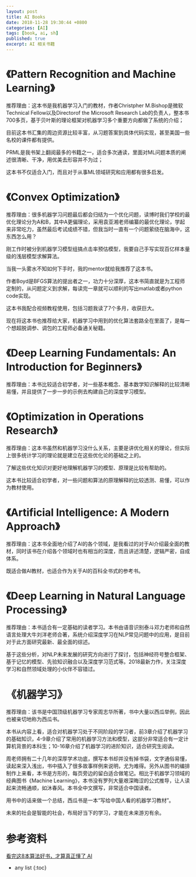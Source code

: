 ```yaml
---
layout: post
title: AI Books
date: 2018-11-28 19:30:44 +0800
categories: [AI]
tags: [book, ai, sh]
published: true
excerpt: AI 相关书籍
---
```


# 《Pattern Recognition and Machine Learning》

推荐理由：这本书是我机器学习入门的教材，作者Christpher M.Bishop是微软Technical Fellow以及Directorof the Microsoft Research Lab的负责人，整本书700多页，基于贝叶斯的理论框架对机器学习多个重要方向都做了系统的介绍；

目前这本书汇集的周边资源比较丰富，从习题答案到具体代码实现，甚至美国一些名校的课件都有提供。

PRML是我书架上翻阅最多的书籍之一，适合多次通读，里面对ML问题本质的阐述很清晰、干净，用优美去形容并不为过；

这本书不仅适合入门，而且对于从事ML领域研究和应用都有很多启发。


# 《Convex Optimization》

推荐理由：很多机器学习问题最后都会归结为一个优化问题，读博时我们学校的最优化理论分为A和B，其中A更偏理论，采用袁亚湘老师编纂的最优化理论，学起来非常吃力，虽然最后考试成绩不错，但我当时一直有一个问题萦绕在脑海中，这东西怎么用？

刚工作时被分到机器学习模型组搞点击率预估模型，我要自己手写实现百亿样本量级的浅层模型求解算法。

当我一头雾水不知如何下手时，我的mentor就给我推荐了这本书。

作者Boyd是BFGS算法的提出者之一，功力十分深厚，这本书简直就是为工程师定制的，从问题定义到求解，每读完一章就可以顺利的写出matlab或者python code实现。

这本书我配合视频教程使用，包括习题我读了7个多月，收获巨大。

现在将这本书也推荐给大家，机器学习中用到的优化算法套路全在里面了，是每一个想超脱调参、调包的工程师必备通关秘籍。

# 《Deep Learning Fundamentals: An Introduction for Beginners》

推荐理由：本书比较适合初学者，对一些基本概念、基本数学知识解释的比较清晰易懂，并且提供了一步一步的示例去构建自己的深度学习模型。

# 《Optimization in Operations Research》

推荐理由：这本书虽然和机器学习没什么关系，主要是讲优化相关的理论，但实际上很多统计学习的理论就是建立在这些优化论的基础之上的。

了解这些优化知识对更好地理解机器学习的模型、原理是比较有帮助的。

这本书比较适合初学者，对一些问题和算法的原理解释的比较透测、易懂，可以作为教材使用。

# 《Artificial Intelligence: A Modern Approach》

推荐理由：这本书全面地介绍了AI的各个领域，是我看过的对于AI介绍最全面的教材，同时该书在介绍各个领域时也有相当的深度，而且讲述清楚，逻辑严密，自成体系。

既适合做AI教材，也适合作为关于AI的百科全书式的参考书。

# 《Deep Learning in Natural Language Processing》

推荐理由：本书适合有一定基础的读者学习。本书由语音识别泰斗邓力老师和自然语言处理大牛刘洋老师合著，系统介绍深度学习在NLP常见问题中的应用，是目前对于此方面研究最新、最全面的综述。

基于这些分析，对NLP未来发展的研究方向进行了探讨，包括神经符号整合框架、基于记忆的模型、先验知识融合以及深度学习范式等。2018最新力作，关注深度学习和自然领域处理的小伙伴不容错过。

# 《机器学习》

推荐理由：该书是中国顶级机器学习专家周志华所著，书中大量以西瓜举例，因此也被亲切地称为西瓜书。

本书从内容上看，适合对机器学习处于不同阶段的学习者，前3章介绍了机器学习的基础知识，4-9章介绍了常用的机器学习方法和模型，这部分非常适合有一定计算机背景的本科生；10-16章介绍了机器学习的进阶知识，适合研究生阅读。

周老师拥有二十几年的深厚学术功底，撰写本书却并没有掉书袋，文字通俗易懂，读起来深入浅出，书中插入了很多故事样例来说明，尤为难得。另外从图书的编排制作上来看，本书是方形的，每页旁边的留白适合做笔记。相比于机器学习领域的经典图书《Machine Learning》，本书没有罗列大量艰深晦涩的公式推导，让人读起来流畅通顺，如沐春风。本书全中文撰写，非常适合中国读者。

用书中的话来做一个总结，西瓜书是一本“写给中国人看的机器学习教材”。

未来的社会是智能的社会，布局好当下的学习，才能在未来游刃有余。

# 参考资料

[看完这8本算法好书，才算真正懂了 AI](https://mp.weixin.qq.com/s/vvH1gEvVvG-T35GNKW53bA)

* any list
{:toc}